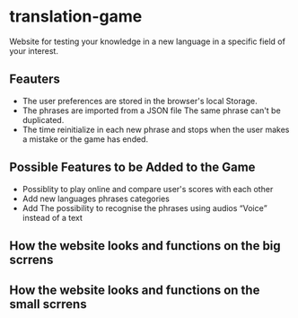 # translation-game
<p>Website for testing your knowledge in a new language in a specific field of your interest.</p>
<h2>Feauters</h2>
<ul>
  <li>The user preferences are stored in the browser's local Storage.</li>
  <li>The phrases are imported from a JSON file The same phrase can't be duplicated.</li>
  <li>The time reinitialize in each new phrase and stops when the user makes a mistake or the game has ended.</li>
</ul>
<h2>Possible Features to be Added to the Game</h2>
<ul>
<li>Possiblity to play online and compare user's scores with each other</li>
<li>Add new languages phrases categories</li>
<li>Add The possibility to recognise the phrases using audios <q>Voice</q> instead of a text </li>
</ul>
<h2>How the website looks and functions on the big scrrens</h2>
<h2>How the website looks and functions on the small scrrens</h2>
